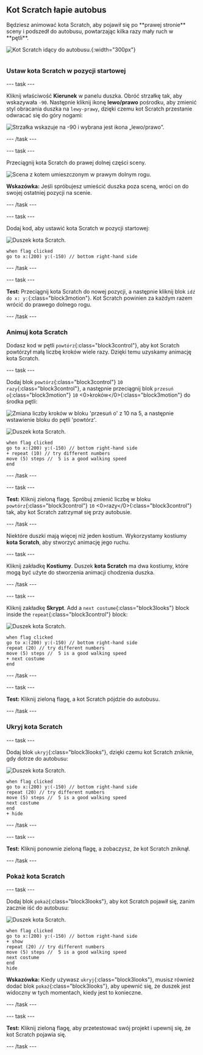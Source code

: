 ## Kot Scratch łapie autobus

<div style="display: flex; flex-wrap: wrap">
<div style="flex-basis: 200px; flex-grow: 1; margin-right: 15px;">
Będziesz animować kota Scratch, aby pojawił się po **prawej stronie** sceny i podszedł do autobusu, powtarzając kilka razy mały ruch w **pętli**. 
</div>
<div>

![Kot Scratch idący do autobusu.](images/cat-catches-bus.png){:width="300px"}

</div>
</div>

### Ustaw kota Scratch w pozycji startowej

--- task ---

Kliknij właściwość **Kierunek** w panelu duszka. Obróć strzałkę tak, aby wskazywała `-90`. Następnie kliknij ikonę **lewo/prawo** pośrodku, aby zmienić styl obracania duszka na `lewy-prawy`, dzięki czemu kot Scratch przestanie odwracać się do góry nogami:

![Strzałka wskazuje na -90 i wybrana jest ikona „lewo/prawo”.](images/sprite-pane-direction.png)

--- /task ---

--- task ---

Przeciągnij kota Scratch do prawej dolnej części sceny.

![Scena z kotem umieszczonym w prawym dolnym rogu.](images/bottom-right-cat.png)

**Wskazówka:** Jeśli spróbujesz umieścić duszka poza sceną, wróci on do swojej ostatniej pozycji na scenie.

--- /task ---

--- task ---

Dodaj kod, aby ustawić kota Scratch w pozycji startowej:

![Duszek kota Scratch.](images/scratch-cat-sprite.png)

```blocks3
when flag clicked
go to x:(200) y:(-150) // bottom right-hand side
```

--- /task ---

--- task ---

**Test:** Przeciągnij kota Scratch do nowej pozycji, a następnie kliknij blok `idź do x: y:`{:class="block3motion"}. Kot Scratch powinien za każdym razem wrócić do prawego dolnego rogu.

--- /task ---

### Animuj kota Scratch

Dodasz kod w pętli `powtórz`{:class="block3control"}, aby kot Scratch powtórzył małą liczbę kroków wiele razy. Dzięki temu uzyskamy animację kota Scratch.

--- task ---

Dodaj blok `powtórz`{:class="block3control"} `10` `razy`{:class="block3control"}, a następnie przeciągnij blok `przesuń o`{:class="block3motion"} `10` <0>kroków</0>{:class="block3motion"} do środka pętli:

![Zmiana liczby kroków w bloku 'przesuń o' z 10 na 5, a następnie wstawienie bloku do pętli 'powtórz'.](images/block-into-loop.gif)

![Duszek kota Scratch.](images/scratch-cat-sprite.png)

```blocks3
when flag clicked
go to x:(200) y:(-150) // bottom right-hand side
+ repeat (10) // try different numbers
move (5) steps //  5 is a good walking speed
end
```

--- /task ---

--- task ---

**Test:** Kliknij zieloną flagę. Spróbuj zmienić liczbę w bloku `powtórz`{:class="block3control"} `10` <0>razy</0>{:class="block3control"} tak, aby kot Scratch zatrzymał się przy autobusie.

--- /task ---

Niektóre duszki mają więcej niż jeden kostium. Wykorzystamy kostiumy **kota Scratch**, aby stworzyć animację jego ruchu.

--- task ---

Kliknij zakładkę **Kostiumy**. Duszek **kota Scratch** ma dwa kostiumy, które mogą być użyte do stworzenia animacji chodzenia duszka.

--- /task ---

--- task ---

Kliknij zakładkę **Skrypt**. Add a `next costume`{:class="block3looks"} block inside the `repeat`{:class="block3control"} block:

![Duszek kota Scratch.](images/scratch-cat-sprite.png)

```blocks3
when flag clicked
go to x:(200) y:(-150) // bottom right-hand side
repeat (20) // try different numbers
move (5) steps //  5 is a good walking speed
+ next costume 
end
```
--- /task ---

--- task ---

**Test:** Kliknij zieloną flagę, a kot Scratch pójdzie do autobusu.

--- /task ---

### Ukryj kota Scratch

--- task ---

Dodaj blok `ukryj`{:class="block3looks"}, dzięki czemu kot Scratch zniknie, gdy dotrze do autobusu:

![Duszek kota Scratch.](images/scratch-cat-sprite.png)

```blocks3
when flag clicked
go to x:(200) y:(-150) // bottom right-hand side
repeat (20) // try different numbers
move (5) steps //  5 is a good walking speed
next costume 
end
+ hide
```

--- /task ---

--- task ---

**Test:** Kliknij ponownie zieloną flagę, a zobaczysz, że kot Scratch zniknął.

--- /task ---

### Pokaż kota Scratch

--- task ---

Dodaj blok `pokaż`{:class="block3looks"}, aby kot Scratch pojawił się, zanim zacznie iść do autobusu:

![Duszek kota Scratch.](images/scratch-cat-sprite.png)

```blocks3
when flag clicked
go to x:(200) y:(-150) // bottom right-hand side
+ show
repeat (20) // try different numbers
move (5) steps //  5 is a good walking speed
next costume 
end
hide
```

**Wskazówka:** Kiedy używasz `ukryj`{:class="block3looks"}, musisz również dodać blok `pokaż`{:class="block3looks"}, aby upewnić się, że duszek jest widoczny w tych momentach, kiedy jest to konieczne.

--- /task ---

--- task ---

**Test:** Kliknij zieloną flagę, aby przetestować swój projekt i upewnij się, że kot Scratch pojawia się.

--- /task ---

